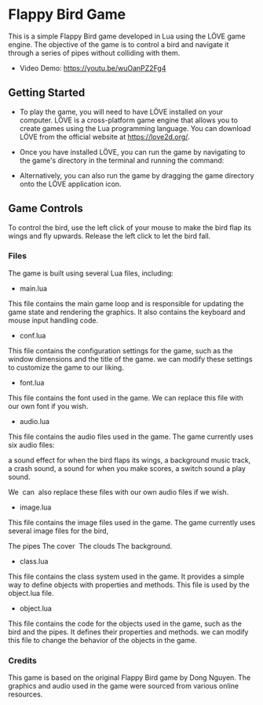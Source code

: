 # Flappy Bird Game

This is a simple Flappy Bird game developed in Lua using the LÖVE game engine. The objective of the game is to control a bird and navigate it through a series of pipes without colliding with them.


* Video Demo: https://youtu.be/wuOanPZ2Fg4


## Getting Started

* To play the game, you will need to have LÖVE installed on your computer. LÖVE is a cross-platform game engine that allows you to create games using the Lua programming language. You can download LÖVE from the official website at https://love2d.org/.

* Once you have installed LÖVE, you can run the game by navigating to the game's directory in the terminal and running the command:

* Alternatively, you can also run the game by dragging the game directory onto the LÖVE application icon.

## Game Controls

To control the bird, use the left click of your mouse to make the bird flap its wings and fly upwards. Release the left click to let the bird fall.

### Files

The game is built using several Lua files, including:

* main.lua

This file contains the main game loop and is responsible for updating the game state and rendering the graphics. It also contains the keyboard and mouse input handling code.

* conf.lua

This file contains the configuration settings for the game, such as the window dimensions and the title of the game. we can modify these settings to customize the game to our liking.

* font.lua

This file contains the font used in the game. We can replace this file with our own font if you wish.

* audio.lua

This file contains the audio files used in the game. The game currently uses six audio files:

a sound effect for when the bird flaps its wings,
a background music track,
a crash sound,
a sound for when you make scores,
a switch sound
a play sound.

We  can  also replace these files with our own audio files if we wish.

* image.lua

This file contains the image files used in the game. The game currently uses several image files for the bird,

The pipes
The cover 
The clouds
The background. 

* class.lua

This file contains the class system used in the game. It provides a simple way to define objects with properties and methods. This file is used by the object.lua file.

* object.lua

This file contains the code for the objects used in the game, such as the bird and the pipes. It defines their properties and methods. we can modify this file to change the behavior of the objects in the game.

### Credits

This game is based on the original Flappy Bird game by Dong Nguyen. The graphics and audio used in the game were sourced from various online resources.

















